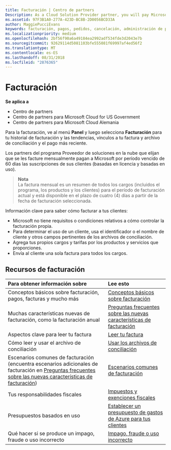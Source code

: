 ```yaml
---
title: Facturación | Centro de partners
Description: As a Cloud Solution Provider partner, you will pay Microsoft 60 days in arrears for the license-based and usage-based subscriptions of your customers.
ms.assetid: 97F3B1A0-277A-423D-BC8B-2D0056BCD33A
author: MaggiePucciEvans
keywords: facturación, pagos, pedidos, cancelación, administración de pedidos, impago, fraude, uso incorrecto, impuestos, exenciones de impuestos, archivos de conciliación, archivo de conciliación
ms.localizationpriority: medium
ms.openlocfilehash: 2bf56f90a6a49184ea2992adf534fde3d2043e7b
ms.sourcegitcommit: 92629114d5081103bfe555081f69997af4ed56f2
ms.translationtype: MT
ms.contentlocale: es-ES
ms.lasthandoff: 08/31/2018
ms.locfileid: "2876365"
---
```

# <a name="billing"></a>Facturación

**Se aplica a**

-  Centro de partners
-  Centro de partners para Microsoft Cloud for US Government
-  Centro de partners para Microsoft Cloud Alemania

Para la facturación, ve al menú **Panel** y luego selecciona **Facturación** para tu historial de facturación y las tendencias, vínculos a tu factura y archivo de conciliación y el pago más reciente.

Los partners del programa Proveedor de soluciones en la nube que elijan que se les facture mensualmente pagan a Microsoft por período vencido de 60 días las suscripciones de sus clientes (basadas en licencia y basadas en uso).

>**Nota**<br>
La factura mensual es un resumen de todos los cargos (incluidos el programa, los productos y los clientes) para el período de facturación actual y está disponible en el plazo de cuatro (4) días a partir de la fecha de facturación seleccionada.

Información clave para saber cómo facturar a tus clientes:

-   Microsoft no tiene requisitos o condiciones relativos a cómo controlar la facturación propia.
-   Para determinar el uso de un cliente, usa el identificador o el nombre de cliente y otros campos pertinentes de los archivos de conciliación.
-   Agrega tus propios cargos y tarifas por los productos y servicios que proporciones.
-   Envía al cliente una sola factura para todos los cargos.

## <a name="billing-resources"></a>Recursos de facturación
|**Para obtener información sobre**   |**Lee esto**    |
|:-----------------------------|:-----------------|
|Conceptos básicos sobre facturación, pagos, facturas y mucho más   |[Conceptos básicos sobre facturación](billing-basics.md)
|Muchas características nuevas de facturación, como la facturación anual   |[Preguntas frecuentes sobre las nuevas características de facturación](faq-about-new-billing-features.md)|
|Aspectos clave para leer tu factura   |[Leer tu factura](read-your-bill.md)   |
|Cómo leer y usar el archivo de conciliación   |[Usar los archivos de conciliación](use-the-reconciliation-files.md)|
|Escenarios comunes de facturación (encuentra escenarios adicionales de facturación en [Preguntas frecuentes sobre las nuevas características de facturación](faq-about-new-billing-features.md))|[Escenarios comunes de facturación](common-billing-scenarios.md)|
|Tus responsabilidades fiscales   | [Impuestos y exenciones fiscales](tax-and-tax-exemptions.md)|
|Presupuestos basados en uso    |[Establecer un presupuesto de gastos de Azure para tus clientes](set-an-azure-spending-budget-for-your-customers.md)|
|Qué hacer si se produce un impago, fraude o uso incorrecto   |[Impago, fraude o uso incorrecto](non-payment--fraud--or-misuse.md)|




















